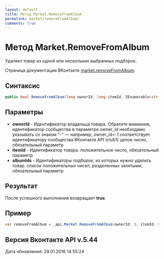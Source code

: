 ```yaml
---
layout: default
title: Метод Market.RemoveFromAlbum
permalink: market/removeFromAlbum/
comments: true
---
```

# Метод Market.RemoveFromAlbum
Удаляет товар из одной или нескольких выбранных подборок.

Страница документации ВКонтакте [market.removeFromAlbum](https://vk.com/dev/market.removeFromAlbum).

## Синтаксис
``` csharp
public bool RemoveFromAlbum(long ownerId, long itemId, IEnumerable<string> albumIds)
```

## Параметры
+ **ownerId** - Идентификатор владельца товара. 
Обратите внимание, идентификатор сообщества в параметре owner_id необходимо указывать со знаком "-" — например, owner_id=-1 соответствует идентификатору сообщества ВКонтакте API (club1)  целое число, обязательный параметр
+ **itemId** - Идентификатор товара. положительное число, обязательный параметр
+ **albumIds** - Идентификаторы подборок, из которых нужно удалить товар. список положительных чисел, разделенных запятыми, обязательный параметр

## Результат
После успешного выполнения возвращает **true**.

## Пример
``` csharp
var removeFromAlbum = _api.Market.RemoveFromAlbum(ownerId: 0, itemId: 0, albumIds: );
```

## Версия Вконтакте API v.5.44
Дата обновления: 29.01.2016 14:55:24
